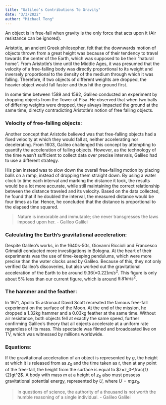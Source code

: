 ```yaml
---
title: "Galileo’s Contributions To Gravity"
date: "3/3/2022"
author: "Michael Tong"
---
```


An object is in free-fall when gravity is the only force that acts upon it (Air resistance can be ignored).

Aristotle, an ancient Greek philosopher, felt that the downwards motion of objects thrown from a great height was because of their tendency to travel towards the center of the Earth, which was supposed to be their “natural home”. From Aristotle’s time until the Middle Ages, it was presumed that the velocity of a free-falling body was directly proportional to its weight and inversely proportional to the density of the medium through which it was falling. Therefore, if two objects of different weights are dropped, the heavier object would fall faster and thus hit the ground first.

In some time between 1589 and 1592, Galileo conducted an experiment by dropping objects from the Tower of Pisa. He observed that when two balls of differing weights were dropped, they always impacted the ground at the same time, directly contradicting Aristotle’s notion of free falling objects.

### Velocity of free-falling objects:

Another concept that Aristotle believed was that free-falling objects had a fixed velocity at which they would fall at, neither accelerating nor decelerating. From 1603, Galileo challenged this concept by attempting to quantify the acceleration of falling objects. However, as the technology of the time wasn’t sufficient to collect data over precise intervals, Galileo had to use a different strategy.

His plan instead was to slow down the overall free-falling motion by placing balls on a ramp, instead of dropping them straight down. By using a water clock to time each interval and marking the distance it took, the results would be a lot more accurate, while still maintaining the correct relationship between the distance traveled and its velocity. Based on the data collected, he found that if he doubled the interval, the measured distance would be four times as far. Hence, he concluded that the distance is proportional to the elapsed time squared.

> Nature is inexorable and immutable; she never transgresses the laws imposed upon her. - Galileo Galilei

### Calculating the Earth’s gravitational acceleration:

Despite Galileo’s works, in the 1640s-50s, Giovanni Riccioli and Francesco Grimaldi conducted more investigations in Bologna. At the heart of their experiments was the use of time-keeping pendulums, which were more precise than the water clocks used by Galileo. Because of this, they not only verified Galileo’s discoveries, but also worked out the gravitational acceleration of the Earth to be around $9.36(±0.22) m/s^2$. This figure is only about 5% less than our current figure, which is around $9.81 m/s^2$.

### The hammer and the feather:

In 1971, Apollo 15 astronaut David Scott recreated the famous free-fall experiment on the surface of the Moon. At the end of the mission, he dropped a 1.32kg hammer and a 0.03kg feather at the same time. Without air resistance, both objects fell at exactly the same speed, further confirming Galileo’s theory that all objects accelerate at a uniform rate regardless of its mass. This spectacle was filmed and broadcasted live on TV, which was witnessed by millions worldwide.

### Equations:

If the gravitational acceleration of an object is represented by $g$, the height at which it is released from as $z_0$ and the time taken as $t$, then at any point of the free-fall, the height from the surface is equal to $z=z_0-\frac{1}{2}gt^2$. A body with mass $m$ at a height of $z_0$ also must possess gravitational potential energy, represented by $U$, where $U=mgz_0$.

> In questions of science, the authority of a thousand is not worth the humble reasoning of a single individual. - Galileo Galilei
